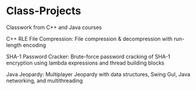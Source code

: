 # Class-Projects
Classwork from C++ and Java courses

C++
RLE File Compression: File compression & decompression with run-length encoding

SHA-1 Password Cracker: Brute-force password cracking of SHA-1 encryption using lambda expressions and thread building blocks 

Java
Jeopardy: Multiplayer Jeopardy with data structures, Swing GuI, Java networking, and multithreading
